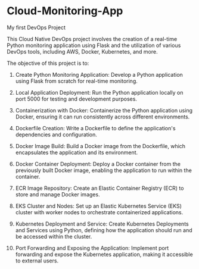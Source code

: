 # Cloud-Monitoring-App
My first DevOps Project

This Cloud Native DevOps project involves the creation of a real-time Python monitoring application using Flask and the utilization of various DevOps tools, including AWS, Docker, Kubernetes, and more. 

The objective of this project is to:
1. Create Python Monitoring Application:
    Develop a Python application using Flask from scratch for real-time monitoring.
   
3. Local Application Deployment:
    Run the Python application locally on port 5000 for testing and development purposes.
   
4. Containerization with Docker:
    Containerize the Python application using Docker, ensuring it can run consistently across different environments.
5. Dockerfile Creation:
    Write a Dockerfile to define the application's dependencies and configuration.
   
6. Docker Image Build:
    Build a Docker image from the Dockerfile, which encapsulates the application and its environment.
   
7. Docker Container Deployment:
    Deploy a Docker container from the previously built Docker image, enabling the application to run within the container.

8. ECR Image Repository:
    Create an Elastic Container Registry (ECR) to store and manage Docker images.

9. EKS Cluster and Nodes:
    Set up an Elastic Kubernetes Service (EKS) cluster with worker nodes to orchestrate containerized applications.

10. Kubernetes Deployment and Service:
    Create Kubernetes Deployments and Services using Python, defining how the application should run and be accessed within the cluster.

11. Port Forwarding and Exposing the Application:
    Implement port forwarding and expose the Kubernetes application, making it accessible to external users.








